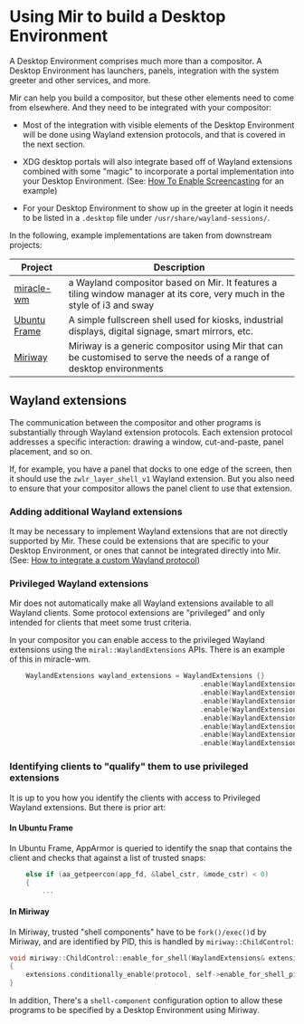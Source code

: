 # Using Mir to build a Desktop Environment

A Desktop Environment comprises much more than a compositor. A Desktop
Environment has launchers, panels, integration with the system
greeter and other services, and more.

Mir can help you build a compositor, but these other elements need to come
from elsewhere. And they need to be integrated with your compositor:

* Most of the integration with visible elements of the Desktop Environment will
be done using Wayland extension protocols, and that is covered in the next 
section.

* XDG desktop portals will also integrate based off of Wayland extensions
  combined with some "magic" to incorporate a portal implementation into
your Desktop Environment. (See: 
[How To Enable Screencasting](../how-to/how-to-enable-screencasting.md) for an example)

* For your Desktop Environment to show up in the greeter at login it needs to
be listed in a `.desktop` file under `/usr/share/wayland-sessions/`.

In the following, example implementations are taken from downstream projects:

Project | Description
   --   |   --
[miracle-wm](https://github.com/miracle-wm-org/miracle-wm)|a Wayland compositor based on Mir. It features a tiling window manager at its core, very much in the style of i3 and sway
[Ubuntu Frame](https://github.com/canonical/ubuntu-frame)|A simple fullscreen shell used for kiosks, industrial displays, digital signage, smart mirrors, etc.
[Miriway](https://github.com/Miriway/Miriway)|Miriway is a generic compositor using Mir that can be customised to serve the needs of a range of desktop environments

## Wayland extensions

The communication between the compositor and other programs is substantially
through Wayland extension protocols. Each extension protocol addresses a 
specific interaction: drawing a window, cut-and-paste, panel placement, 
and so on.

If, for example, you have a panel that docks to one edge of the screen, then it
should use the `zwlr_layer_shell_v1` Wayland extension. But you also need to 
ensure that your compositor allows the panel client to use that extension.

### Adding additional Wayland extensions

It may be necessary to implement Wayland extensions that are not directly
supported by Mir. These could be extensions that are specific to your Desktop
Environment, or ones that cannot be integrated directly into Mir. (See: [How to integrate a custom Wayland protocol](../how-to/how-to-integrate-a-custom-wayland-protocol.md))

### Privileged Wayland extensions

Mir does not automatically make all Wayland extensions available to all
Wayland clients. Some protocol extensions are "privileged" and only 
intended for clients that meet some trust criteria.

In your compositor you can enable access to the privileged Wayland 
extensions using the `miral::WaylandExtensions` APIs. There is an example
of this in miracle-wm.

```c++
    WaylandExtensions wayland_extensions = WaylandExtensions {}
                                               .enable(WaylandExtensions::zwlr_layer_shell_v1)
                                               .enable(WaylandExtensions::zwlr_foreign_toplevel_manager_v1)
                                               .enable(WaylandExtensions::zxdg_output_manager_v1)
                                               .enable(WaylandExtensions::zwp_virtual_keyboard_manager_v1)
                                               .enable(WaylandExtensions::zwlr_virtual_pointer_manager_v1)
                                               .enable(WaylandExtensions::zwp_input_method_manager_v2)
                                               .enable(WaylandExtensions::zwlr_screencopy_manager_v1)
                                               .enable(WaylandExtensions::ext_session_lock_manager_v1);
```

### Identifying clients to "qualify" them to use privileged extensions

It is up to you how you identify the clients with access to Privileged Wayland 
extensions. But there is prior art:

#### In Ubuntu Frame
In Ubuntu Frame, AppArmor is queried to identify the snap that contains the 
client and checks that against a list of trusted snaps:

```c++
    else if (aa_getpeercon(app_fd, &label_cstr, &mode_cstr) < 0)
    {
        ...
```

#### In Miriway
In Miriway, trusted "shell components" have to be `fork()/exec()`d 
by Miriway, and are identified by PID, this is handled by 
`miriway::ChildControl`:  

```c++
void miriway::ChildControl::enable_for_shell(WaylandExtensions& extensions, std::string const& protocol)
{
    extensions.conditionally_enable(protocol, self->enable_for_shell_pids);
}
```

In addition, There's a `shell-component` configuration option to allow 
these programs to be specified by a Desktop Environment using Miriway.
